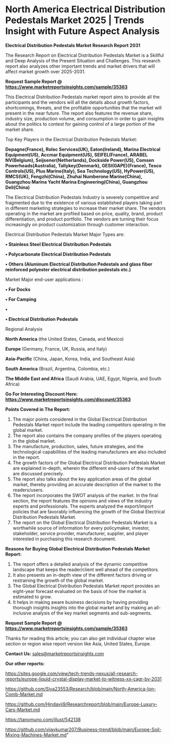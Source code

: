 # North America Electrical Distribution Pedestals Market 2025 | Trends Insight with Future Aspect Analysis

<strong>Electrical Distribution Pedestals Market Research Report 2031</strong>

The Research Report on Electrical Distribution Pedestals Market is a Skillful and Deep Analysis of the Present Situation and Challenges. This research report also analyzes other important trends and market drivers that will affect market growth over 2025-2031.

<strong>Request Sample Report @ <a href=https://www.marketreportsinsights.com/sample/35363>https://www.marketreportsinsights.com/sample/35363</a></strong>

This Electrical Distribution Pedestals market report aims to provide all the participants and the vendors will all the details about growth factors, shortcomings, threats, and the profitable opportunities that the market will present in the near future. The report also features the revenue share, industry size, production volume, and consumption in order to gain insights about the politics to contest for gaining control of a large portion of the market share.

Top Key Players in the Electrical Distribution Pedestals Market:

<strong>Depagne(France), Rolec Services(UK), Eaton(Ireland), Marina Electrical Equipment(US), Accmar Equipment(US), SEIFEL(France), ARABEL NV(Belgium), Seijsener(Netherlands), Dockside Power(US), Comsen Powerheads(Australia), Tallykey(Denmark), GESI(GAPE)(France), Tesco Controls(US), Plus Marine(Italy), Sea Technology(US), HyPower(US), RMCS(UK), Fengzhi(China), Zhuhai Numberone Marine(China), Guangzhou Marina Yacht Marina Engineering(China), Guangzhou Deli(China)</strong>

The Electrical Distribution Pedestals Industry is severely competitive and fragmented due to the existence of various established players taking part in different marketing strategies to increase their market share. The vendors operating in the market are profiled based on price, quality, brand, product differentiation, and product portfolio. The vendors are turning their focus increasingly on product customization through customer interaction.

Electrical Distribution Pedestals Market Major Types are:

<strong>•  Stainless Steel Electrical Distribution Pedestals

•  Polycarbonate Electrical Distribution Pedestals

•  Others (Aluminum Electrical Distribution Pedestals and glass fiber reinforced polyester electrical distribution pedestals etc.)</strong>

Market Major end-user applications :

<strong>•  For Docks

•  For Camping

•  

•  Electrical Distribution Pedestals</strong>

Regional Analysis

</u><strong><b>North America</b></strong> (the United States, Canada, and Mexico)

<strong><b>Europe </b></strong>(Germany, France, UK, Russia, and Italy)

<strong><b>Asia-Pacific</b></strong> (China, Japan, Korea, India, and Southeast Asia)

<strong><b>South America</b></strong> (Brazil, Argentina, Colombia, etc.)

<strong><b>The Middle East and Africa</b></strong> (Saudi Arabia, UAE, Egypt, Nigeria, and South Africa)

<strong>Go For Interesting Discount Here: <a href=https://www.marketreportsinsights.com/discount/35363>https://www.marketreportsinsights.com/discount/35363</a></strong>

<strong>Points Covered in The Report:</strong>
<ol>
  <li>The major points considered in the Global Electrical Distribution Pedestals Market report include the leading competitors operating in the global market.</li>
  <li>The report also contains the company profiles of the players operating in the global market.</li>
  <li>The manufacture, production, sales, future strategies, and the technological capabilities of the leading manufacturers are also included in the report.</li>
  <li>The growth factors of the Global Electrical Distribution Pedestals Market are explained in-depth, wherein the different end-users of the market are discussed precisely.</li>
  <li>The report also talks about the key application areas of the global market, thereby providing an accurate description of the market to the readers/users.</li>
  <li>The report incorporates the SWOT analysis of the market. In the final section, the report features the opinions and views of the industry experts and professionals. The experts analyzed the export/import policies that are favorably influencing the growth of the Global Electrical Distribution Pedestals Market.</li>
  <li>The report on the Global Electrical Distribution Pedestals Market is a worthwhile source of information for every policymaker, investor, stakeholder, service provider, manufacturer, supplier, and player interested in purchasing this research document.</li>
</ol>
<strong>Reasons for Buying Global Electrical Distribution Pedestals Market Report:</strong>

<ol>
  <li>The report offers a detailed analysis of the dynamic competitive landscape that keeps the reader/client well ahead of the competitors.</li>
  <li>It also presents an in-depth view of the different factors driving or restraining the growth of the global market.</li>
  <li>The Global Electrical Distribution Pedestals Market report provides an eight-year forecast evaluated on the basis of how the market is estimated to grow.</li>
  <li>It helps in making aware business decisions by having providing thorough insights insights into the global market and by making an all-inclusive analysis of the key market segments and sub-segments.</li>
</ol>
<strong>Request Sample Report @ <a href=https://www.marketreportsinsights.com/sample/35363>https://www.marketreportsinsights.com/sample/35363</a></strong>


Thanks for reading this article; you can also get individual chapter wise section or region wise report version like Asia, United States, Europe.

<strong>Contact Us:</strong>
sales@marketreportsinsights.com

<strong>Our other reports:</strong>

<a href=https://sites.google.com/view/tech-trends-nexus/all-research-reports/europe-liquid-crystal-display-market-to-witness-xx-cagr-by-2031>https://sites.google.com/view/tech-trends-nexus/all-research-reports/europe-liquid-crystal-display-market-to-witness-xx-cagr-by-2031</a>

<a href=https://github.com/Siya23553/Research/blob/main/North-America-Ion-Comb-Market.md>https://github.com/Siya23553/Research/blob/main/North-America-Ion-Comb-Market.md</a>

<a href=https://github.com/Hindavii9/Researchreport/blob/main/Europe-Luxury-Cars-Market.md>https://github.com/Hindavii9/Researchreport/blob/main/Europe-Luxury-Cars-Market.md</a>

<a href=https://tanomuno.com/illust/542138>https://tanomuno.com/illust/542138</a>

<a href=https://github.com/vijaykumar207/Business-trend/blob/main/Europe-Soil-Mixing-Machines-Market.md>https://github.com/vijaykumar207/Business-trend/blob/main/Europe-Soil-Mixing-Machines-Market.md</a>"
